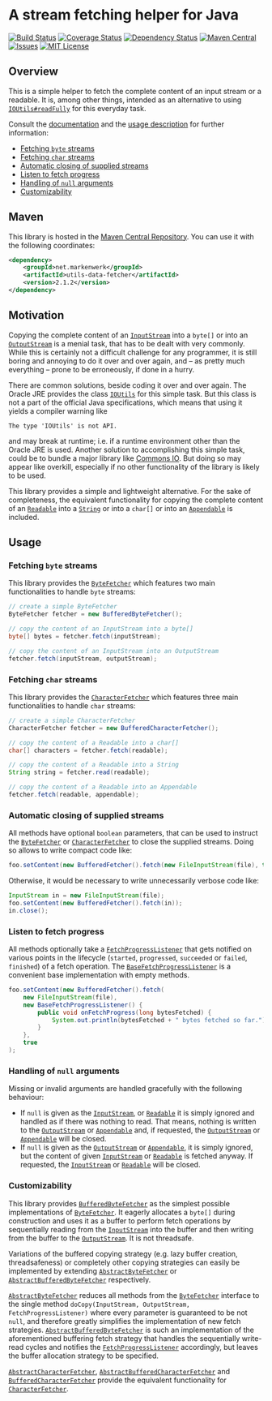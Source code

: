 # A stream fetching helper for Java

[![Build Status](https://travis-ci.org/markenwerk/java-utils-data-fetcher.svg?branch=master)](https://travis-ci.org/markenwerk/java-utils-data-fetcher)
[![Coverage Status](https://coveralls.io/repos/markenwerk/java-utils-data-fetcher/badge.svg?branch=master&service=github)](https://coveralls.io/github/markenwerk/java-utils-data-fetcher?branch=master)
[![Dependency Status](https://www.versioneye.com/user/projects/562bcca036d0ab00160013f7/badge.svg)](https://www.versioneye.com/user/projects/562bcca036d0ab00160013f7)
[![Maven Central](https://maven-badges.herokuapp.com/maven-central/net.markenwerk/utils-data-fetcher/badge.svg)](https://maven-badges.herokuapp.com/maven-central/net.markenwerk/utils-data-fetcher)
[![Issues](https://img.shields.io/github/issues/markenwerk/java-utils-data-fetcher.svg)](https://github.com/markenwerk/java-utils-data-fetcher/issues)
[![MIT License](https://img.shields.io/badge/license-MIT-brightgreen.svg)](https://github.com/markenwerk/java-utils-data-fetcher/blob/master/LICENSE)

## Overview

This is a simple helper to fetch the complete content of an input stream or a readable. It is, among other things, intended as an alternative to using [`IOUtils#readFully`](http://grepcode.com/file/repository.grepcode.com/java/root/jdk/openjdk/7u40-b43/sun/misc/IOUtils.java#IOUtils.readFully%28java.io.InputStream%2Cint%2Cboolean%29) for this everyday task.

Consult the [documentation](http://markenwerk.github.io/java-utils-data-fetcher/index.html) and  the [usage description](#usage) for further information:

- [Fetching `byte` streams](#fetching-byte-streams)
- [Fetching `char` streams](#fetching-char-streams)
- [Automatic closing of supplied streams](#automatic-closing-of-supplied-streams)
- [Listen to fetch progress](#listen-to-fetch-progress)
- [Handling of `null` arguments](#handling-of-null-arguments)
- [Customizability](#customizability)

## Maven

This library is hosted in the [Maven Central Repository](https://maven-badges.herokuapp.com/maven-central/net.markenwerk/utils-data-fetcher). You can use it with the following coordinates:

```xml
<dependency>
	<groupId>net.markenwerk</groupId>
	<artifactId>utils-data-fetcher</artifactId>
	<version>2.1.2</version>
</dependency>
```

## Motivation

Copying the complete content of an [`InputStream`][InputStream] into a `byte[]` or into an [`OutputStream`][OutputStream] is a menial task, that has to be dealt with very commonly. While this is certainly not a difficult challenge for any programmer, it is still boring and annoying to do it over and over again, and – as pretty much everything – prone to be erroneously, if done in a hurry.

There are common solutions, beside coding it over and over again. The Oracle JRE provides the class [`IOUtils`](http://grepcode.com/file/repository.grepcode.com/java/root/jdk/openjdk/7u40-b43/sun/misc/IOUtils.java) for this simple task. But this class is not a part of the official Java specifications, which means that using it yields a compiler warning like

```
The type 'IOUtils' is not API.
```

and may break at runtime; i.e. if a runtime environment other than the Oracle JRE is used. Another solution to accomplishing this simple task, could be to bundle a major library like [Commons IO](http://commons.apache.org/proper/commons-io/). But doing so may appear like overkill, especially if no other functionality of the library is likely to be used.

This library provides a simple and lightweight alternative. For the sake of completeness, the equivalent  functionality for copying the complete content of an [`Readable`][Readable] into a [`String`][String] or into a `char[]` or into an [`Appendable`][Appendable] is included.
 
## Usage

### Fetching `byte` streams

This library provides the [`ByteFetcher`][ByteFetcher] which features two main functionalities to handle `byte` streams:

```java
// create a simple ByteFetcher
ByteFetcher fetcher = new BufferedByteFetcher();

// copy the content of an InputStream into a byte[]
byte[] bytes = fetcher.fetch(inputStream);

// copy the content of an InputStream into an OutputStream
fetcher.fetch(inputStream, outputStream);
```

### Fetching `char` streams

This library provides the [`CharacterFetcher`][CharacterFetcher] which features three main functionalities to handle `char` streams:

```java
// create a simple CharacterFetcher
CharacterFetcher fetcher = new BufferedCharacterFetcher();

// copy the content of a Readable into a char[]
char[] characters = fetcher.fetch(readable);

// copy the content of a Readable into a String
String string = fetcher.read(readable);

// copy the content of a Readable into an Appendable
fetcher.fetch(readable, appendable);
```

### Automatic closing of supplied streams

All methods have optional `boolean` parameters, that can be used to instruct the [`ByteFetcher`][ByteFetcher] or [`CharacterFetcher`][CharacterFetcher] to close the supplied streams. Doing so allows to write compact code like:

```java
foo.setContent(new BufferedFetcher().fetch(new FileInputStream(file), true));
```

Otherwise, it would be necessary to write unnecessarily verbose code like:

```java
InputStream in = new FileInputStream(file);
foo.setContent(new BufferedFetcher().fetch(in));
in.close();
```

### Listen to fetch progress

All methods optionally take a [`FetchProgressListener`][FetchProgressListener] that gets notified on various points in the lifecycle (`started`, `progressed`, `succeeded` or `failed`, `finished`) of a fetch operation. The [`BaseFetchProgressListener`][BaseFetchProgressListener] is a convenient base implementation with empty methods.

```java
foo.setContent(new BufferedFetcher().fetch(
	new FileInputStream(file),
	new BaseFetchProgressListener() {
		public void onFetchProgress(long bytesFetched) {
			System.out.println(bytesFetched + " bytes fetched so far.");
		}
	},
	true
);
```

### Handling of `null` arguments

Missing or invalid arguments are handled gracefully with the following behaviour:

 - If `null` is given as the [`InputStream`][InputStream], or [`Readable`][Readable] it is simply ignored and handled as if there was nothing to read. That means, nothing is written to the [`OutputStream`][OutputStream] or [`Appendable`][Appendable] and, if requested, the [`OutputStream`][OutputStream] or [`Appendable`][Appendable] will be closed. 
 - If `null` is given as the [`OutputStream`][OutputStream] or [`Appendable`][Appendable], it is simply ignored, but the content of given [`InputStream`][InputStream] or [`Readable`][Readable] is fetched anyway. If requested, the [`InputStream`][InputStream] or [`Readable`][Readable] will be closed. 
 
### Customizability
 
This library provides [`BufferedByteFetcher`][BufferedByteFetcher] as the simplest possible implementations of [`ByteFetcher`][ByteFetcher]. It eagerly allocates a `byte[]` during construction and uses it as a buffer to perform fetch operations by sequentially reading from the [`InputStream`][InputStream] into the buffer and then writing from the buffer to the [`OutputStream`][OutputStream]. It is not threadsafe.

Variations of the buffered copying strategy (e.g. lazy buffer creation, threadsafeness) or completely other copying strategies can easily be implemented by extending [`AbstractByteFetcher`][AbstractByteFetcher] or [`AbstractBufferedByteFetcher`][AbstractBufferedByteFetcher] respectively.

[`AbstractByteFetcher`][AbstractByteFetcher] reduces all methods from the [`ByteFetcher`][ByteFetcher] interface to the single method `doCopy(InputStream, OutputStream, FetchProgressListener)` where every parameter is guaranteed to be not `null`, and therefore greatly simplifies the implementation of new fetch strategies. [`AbstractBufferedByteFetcher`][AbstractBufferedByteFetcher] is such an implementation of the aforementioned buffering fetch strategy that handles the sequentially write-read cycles and notifies the [`FetchProgressListener`][FetchProgressListener] accordingly, but leaves the buffer allocation strategy to be specified.

[`AbstractCharacterFetcher`][AbstractCharacterFetcher], [`AbstractBufferedCharacterFetcher`][AbstractBufferedCharacterFetcher] and [`BufferedCharacterFetcher`][BufferedCharacterFetcher] provide the equivalent functionality for [`CharacterFetcher`][CharacterFetcher].

 
[AbstractBufferedByteFetcher]:  http://markenwerk.github.io/java-utils-data-fetcher/index.html?net/markenwerk/utils/data/fetcher/AbstractBufferedByteFetcher.html
[AbstractBufferedCharacterFetcher]: http://markenwerk.github.io/java-utils-data-fetcher/index.html?net/markenwerk/utils/data/fetcher/AbstractBufferedCharacterFetcher.html
[AbstractByteFetcher]: http://markenwerk.github.io/java-utils-data-fetcher/index.html?net/markenwerk/utils/data/fetcher/AbstractByteFetcher.html
[AbstractCharacterFetcher]: http://markenwerk.github.io/java-utils-data-fetcher/index.html?net/markenwerk/utils/data/fetcher/AbstractCharacterFetcher.html
[BaseFetchProgressListener]: http://markenwerk.github.io/java-utils-data-fetcher/index.html?net/markenwerk/utils/data/fetcher/BaseFetchProgressListener.html
[BufferedByteFetcher]: http://markenwerk.github.io/java-utils-data-fetcher/index.html?net/markenwerk/utils/data/fetcher/BufferedByteFetcher.html
[BufferedCharacterFetcher]: http://markenwerk.github.io/java-utils-data-fetcher/index.html?net/markenwerk/utils/data/fetcher/BufferedCharacterFetcher.html
[ByteFetcher]: http://markenwerk.github.io/java-utils-data-fetcher/index.html?net/markenwerk/utils/data/fetcher/ByteFetcher.html
[CharacterFetcher]: http://markenwerk.github.io/java-utils-data-fetcher/index.html?net/markenwerk/utils/data/fetcher/CharacterFetcher.html
[FetchProgressListener]: http://markenwerk.github.io/java-utils-data-fetcher/index.html?net/markenwerk/utils/data/fetcher/FetchProgressListener.html

[Appendable]: http://docs.oracle.com/javase/8/docs/api/index.html?java/lang/Appendable.html
[InputStream]: http://docs.oracle.com/javase/8/docs/api/index.html?java/io/InputStream.html
[OutputStream]: http://docs.oracle.com/javase/8/docs/api/index.html?java/io/OutputStream.html
[Readable]: http://docs.oracle.com/javase/8/docs/api/index.html?java/lang/Readable.html
[String]: http://docs.oracle.com/javase/8/docs/api/index.html?java/lang/String.html
